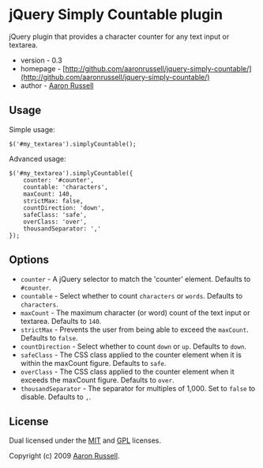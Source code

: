 # jQuery Simply Countable plugin

jQuery plugin that provides a character counter for any text input or textarea.

* version - 0.3
* homepage - [http://github.com/aaronrussell/jquery-simply-countable/](http://github.com/aaronrussell/jquery-simply-countable/)
* author - [Aaron Russell](http://www.aaronrussell.co.uk)

## Usage

Simple usage:

    $('#my_textarea').simplyCountable();

Advanced usage:

    $('#my_textarea').simplyCountable({
        counter: '#counter',
        countable: 'characters',
        maxCount: 140,
        strictMax: false,
        countDirection: 'down',
        safeClass: 'safe',
        overClass: 'over',
        thousandSeparator: ','
    });

## Options

* `counter` - A jQuery selector to match the 'counter' element. Defaults to `#counter`.
* `countable` - Select whether to count `characters` or `words`. Defaults to `characters`.
* `maxCount` - The maximum character (or word) count of the text input or textarea. Defaults to `140`.
* `strictMax` - Prevents the user from being able to exceed the `maxCount`. Defaults to `false`.
* `countDirection` - Select whether to count `down` or `up`. Defaults to `down`.
* `safeClass` - The CSS class applied to the counter element when it is within the maxCount figure. Defaults to `safe`.
* `overClass` - The CSS class applied to the counter element when it exceeds the maxCount figure. Defaults to `over`.
* `thousandSeparator` - The separator for multiples of 1,000. Set to `false` to disable. Defaults to `,`.

## License

Dual licensed under the [MIT](http://www.opensource.org/licenses/mit-license.php) and [GPL](http://www.opensource.org/licenses/gpl-license.php) licenses.

Copyright (c) 2009 [Aaron Russell](http://www.aaronrussell.co.uk).